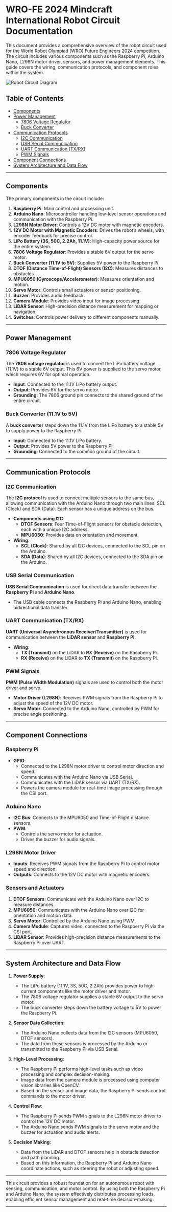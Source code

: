 # WRO-FE 2024 Mindcraft International Robot Circuit Documentation

This document provides a comprehensive overview of the robot circuit used for the World Robot Olympiad (WRO) Future Engineers 2024 competition. The circuit includes various components such as the Raspberry Pi, Arduino Nano, L298N motor driver, sensors, and power management elements. This guide covers the wiring, communication protocols, and component roles within the system.

![Robot Circuit Diagram](https://github.com/DexterTaha/WRO-FE-2024-Mindcraft-International/raw/main/schemes/Robot%20Circuit.png)

## Table of Contents

- [Components](#components)
- [Power Management](#power-management)
  - [7806 Voltage Regulator](#7806-voltage-regulator)
  - [Buck Converter](#buck-converter)
- [Communication Protocols](#communication-protocols)
  - [I2C Communication](#i2c-communication)
  - [USB Serial Communication](#usb-serial-communication)
  - [UART Communication (TX/RX)](#uart-communication-tx-rx)
  - [PWM Signals](#pwm-signals)
- [Component Connections](#component-connections)
- [System Architecture and Data Flow](#system-architecture-and-data-flow)

---

## Components

The primary components in the circuit include:

1. **Raspberry Pi**: Main control and processing unit.
2. **Arduino Nano**: Microcontroller handling low-level sensor operations and communication with the Raspberry Pi.
3. **L298N Motor Driver**: Controls a 12V DC motor with magnetic encoders.
4. **12V DC Motor with Magnetic Encoders**: Drives the robot’s wheels, with encoder feedback for precise control.
5. **LiPo Battery (3S, 50C, 2.2Ah, 11.1V)**: High-capacity power source for the entire system.
6. **7806 Voltage Regulator**: Provides a stable 6V output for the servo motor.
7. **Buck Converter (11.1V to 5V)**: Supplies 5V power to the Raspberry Pi.
8. **DTOF (Distance Time-of-Flight) Sensors (I2C)**: Measures distances to obstacles.
9. **MPU6050 (Gyroscope/Accelerometer)**: Measures orientation and motion.
10. **Servo Motor**: Controls small actuators or sensor positioning.
11. **Buzzer**: Provides audio feedback.
12. **Camera Module**: Provides video input for image processing.
13. **LiDAR Sensor**: High-precision distance measurement for mapping or navigation.
14. **Switches**: Controls power delivery to different components manually.

---

## Power Management

### 7806 Voltage Regulator

The **7806 voltage regulator** is used to convert the LiPo battery voltage (11.1V) to a stable 6V output. This 6V power is supplied to the servo motor, which requires 6V for optimal operation.

- **Input**: Connected to the 11.1V LiPo battery output.
- **Output**: Provides 6V for the servo motor.
- **Grounding**: The 7806 ground pin connects to the shared ground of the entire circuit.

### Buck Converter (11.1V to 5V)

A **buck converter** steps down the 11.1V from the LiPo battery to a stable 5V to supply power to the Raspberry Pi.

- **Input**: Connected to the 11.1V LiPo battery.
- **Output**: Provides 5V power to the Raspberry Pi.
- **Grounding**: Connected to the common ground of the circuit.

---

## Communication Protocols

### I2C Communication

The **I2C protocol** is used to connect multiple sensors to the same bus, allowing communication with the Arduino Nano through two main lines: SCL (Clock) and SDA (Data). Each sensor has a unique address on the bus.

- **Components using I2C**:
  - **DTOF Sensors**: Four Time-of-Flight sensors for obstacle detection, each with a unique I2C address.
  - **MPU6050**: Provides data on orientation and movement.
- **Wiring**:
  - **SCL (Clock)**: Shared by all I2C devices, connected to the SCL pin on the Arduino.
  - **SDA (Data)**: Shared by all I2C devices, connected to the SDA pin on the Arduino.

### USB Serial Communication

**USB Serial Communication** is used for direct data transfer between the **Raspberry Pi** and **Arduino Nano**.

- The USB cable connects the Raspberry Pi and Arduino Nano, enabling bidirectional data transfer.

### UART Communication (TX/RX)

**UART (Universal Asynchronous Receiver/Transmitter)** is used for communication between the **LiDAR sensor** and **Raspberry Pi**.

- **Wiring**:
  - **TX (Transmit)** on the LiDAR to **RX (Receive)** on the Raspberry Pi.
  - **RX (Receive)** on the LiDAR to **TX (Transmit)** on the Raspberry Pi.

### PWM Signals

**PWM (Pulse Width Modulation)** signals are used to control both the motor driver and servo.

- **Motor Driver (L298N)**: Receives PWM signals from the Raspberry Pi to adjust the speed of the 12V DC motor.
- **Servo Motor**: Connected to the Arduino Nano, controlled by PWM for precise angle positioning.

---

## Component Connections

### Raspberry Pi

- **GPIO**:
  - Connected to the L298N motor driver to control motor direction and speed.
  - Communicates with the Arduino Nano via USB Serial.
  - Communicates with the LiDAR sensor via UART (TX/RX).
  - Powers the camera module for real-time image processing through the CSI port.

### Arduino Nano

- **I2C Bus**: Connects to the MPU6050 and Time-of-Flight distance sensors.
- **PWM**:
  - Controls the servo motor for actuation.
  - Drives the buzzer for audio signals.

### L298N Motor Driver

- **Inputs**: Receives PWM signals from the Raspberry Pi to control motor speed and direction.
- **Outputs**: Connects to the 12V DC motor with magnetic encoders.

### Sensors and Actuators

1. **DTOF Sensors**: Communicate with the Arduino Nano over I2C to measure distances.
2. **MPU6050**: Communicates with the Arduino Nano over I2C for orientation and motion data.
3. **Servo Motor**: Controlled by the Arduino Nano using PWM.
4. **Camera Module**: Captures video, connected to the Raspberry Pi via the CSI port.
5. **LiDAR Sensor**: Provides high-precision distance measurements to the Raspberry Pi over UART.

---

## System Architecture and Data Flow

1. **Power Supply**:
   - The LiPo battery (11.1V, 3S, 50C, 2.2Ah) provides power to high-current components like the motor driver and motor.
   - The 7806 voltage regulator supplies a stable 6V output to the servo motor.
   - The buck converter steps down the battery voltage to 5V to power the Raspberry Pi.

2. **Sensor Data Collection**:
   - The Arduino Nano collects data from the I2C sensors (MPU6050, DTOF sensors).
   - The data from these sensors is processed by the Arduino or transmitted to the Raspberry Pi via USB Serial.

3. **High-Level Processing**:
   - The Raspberry Pi performs high-level tasks such as video processing and complex decision-making.
   - Image data from the camera module is processed using computer vision libraries like OpenCV.
   - Based on the sensor and image data, the Raspberry Pi sends control commands to the motor driver.

4. **Control Flow**:
   - The Raspberry Pi sends PWM signals to the L298N motor driver to control the 12V DC motor.
   - The Arduino Nano sends PWM signals to the servo motor and the buzzer for actuation and audio alerts.

5. **Decision Making**:
   - Data from the LiDAR and DTOF sensors help in obstacle detection and path planning.
   - Based on this information, the Raspberry Pi and Arduino Nano coordinate actions, such as steering the robot or adjusting speed.

---

This circuit provides a robust foundation for an autonomous robot with sensing, communication, and motor control. By using both the Raspberry Pi and Arduino Nano, the system effectively distributes processing loads, enabling efficient sensor management and real-time decision-making.

---
